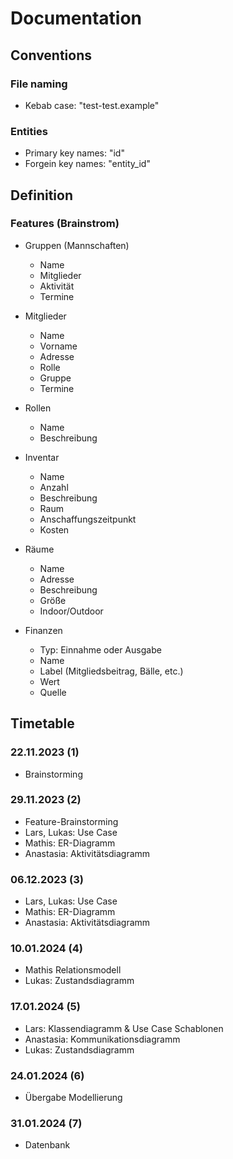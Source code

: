 # Documentation

## Conventions

### File naming

- Kebab case: "test-test.example"

### Entities

- Primary key names: "id"
- Forgein key names: "entity_id"

## Definition

### Features (Brainstrom)

- Gruppen (Mannschaften)

  - Name
  - Mitglieder
  - Aktivität
  - Termine

- Mitglieder

  - Name
  - Vorname
  - Adresse
  - Rolle
  - Gruppe
  - Termine

- Rollen

  - Name
  - Beschreibung

- Inventar

  - Name
  - Anzahl
  - Beschreibung
  - Raum
  - Anschaffungszeitpunkt
  - Kosten

- Räume

  - Name
  - Adresse
  - Beschreibung
  - Größe
  - Indoor/Outdoor

- Finanzen
  - Typ: Einnahme oder Ausgabe
  - Name
  - Label (Mitgliedsbeitrag, Bälle, etc.)
  - Wert
  - Quelle

## Timetable

### 22.11.2023 (1)

- Brainstorming

### 29.11.2023 (2)

- Feature-Brainstorming
- Lars, Lukas: Use Case
- Mathis: ER-Diagramm
- Anastasia: Aktivitätsdiagramm

### 06.12.2023 (3)

- Lars, Lukas: Use Case
- Mathis: ER-Diagramm
- Anastasia: Aktivitätsdiagramm

### 10.01.2024 (4)

- Mathis Relationsmodell
- Lukas: Zustandsdiagramm

### 17.01.2024 (5)
- Lars: Klassendiagramm & Use Case Schablonen
- Anastasia: Kommunikationsdiagramm
- Lukas: Zustandsdiagramm

### 24.01.2024 (6)

- Übergabe Modellierung

### 31.01.2024 (7)

- Datenbank